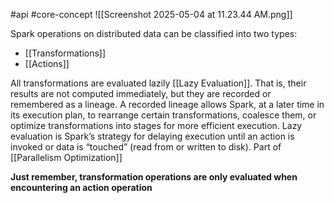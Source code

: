 #api
#core-concept 
![[Screenshot 2025-05-04 at 11.23.44 AM.png]]

Spark operations on distributed data can be classified into two types: 
- [[Transformations]]
- [[Actions]]

All transformations are evaluated lazily [[Lazy Evaluation]]. That is, their results are not computed immediately, but they are recorded or remembered as a lineage. A recorded lineage allows
Spark, at a later time in its execution plan, to rearrange certain transformations, coalesce them, or optimize transformations into stages for more efficient execution. 
Lazy
evaluation is Spark’s strategy for delaying execution until an action is invoked or data
is “touched” (read from or written to disk). Part of [[Parallelism Optimization]]

**Just remember, transformation operations are only evaluated when encountering an action operation**

